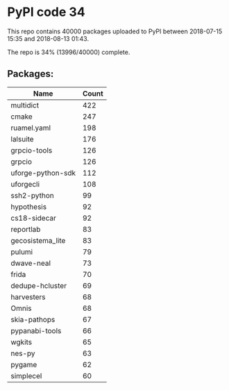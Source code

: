 # PyPI code 34

This repo contains 40000 packages uploaded to PyPI between 
2018-07-15 15:35 and 2018-08-13 01:43.

The repo is 34% (13996/40000) complete.

## Packages:

| Name  | Count |
| ----- | ----- |
| multidict | 422 |
| cmake | 247 |
| ruamel.yaml | 198 |
| lalsuite | 176 |
| grpcio-tools | 126 |
| grpcio | 126 |
| uforge-python-sdk | 112 |
| uforgecli | 108 |
| ssh2-python | 99 |
| hypothesis | 92 |
| cs18-sidecar | 92 |
| reportlab | 83 |
| gecosistema_lite | 83 |
| pulumi | 79 |
| dwave-neal | 73 |
| frida | 70 |
| dedupe-hcluster | 69 |
| harvesters | 68 |
| Omnis | 68 |
| skia-pathops | 67 |
| pypanabi-tools | 66 |
| wgkits | 65 |
| nes-py | 63 |
| pygame | 62 |
| simplecel | 60 |


